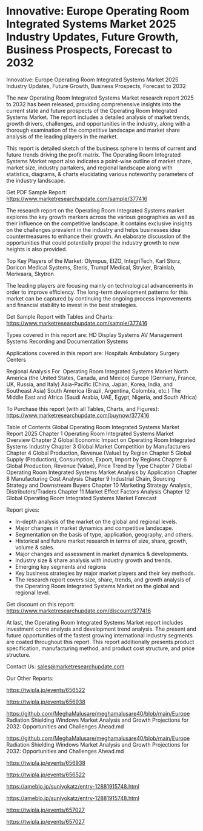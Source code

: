 # Innovative: Europe Operating Room Integrated Systems Market 2025 Industry Updates, Future Growth, Business Prospects, Forecast to 2032

Innovative: Europe Operating Room Integrated Systems Market 2025 Industry Updates, Future Growth, Business Prospects, Forecast to 2032

The new Operating Room Integrated Systems Market research report 2025 to 2032 has been released, providing comprehensive insights into the current state and future prospects of the Operating Room Integrated Systems Market. The report includes a detailed analysis of market trends, growth drivers, challenges, and opportunities in the industry, along with a thorough examination of the competitive landscape and market share analysis of the leading players in the market.

This report is detailed sketch of the business sphere in terms of current and future trends driving the profit matrix. The Operating Room Integrated Systems Market report also indicates a point-wise outline of market share, market size, industry partakers, and regional landscape along with statistics, diagrams, & charts elucidating various noteworthy parameters of the industry landscape.

Get PDF Sample Report: https://www.marketresearchupdate.com/sample/377416

The research report on the Operating Room Integrated Systems market explores the key growth markers across the various geographies as well as their influence on the competitive landscape. It contains exclusive insights on the challenges prevalent in the industry and helps businesses idea countermeasures to enhance their growth. An elaborate discussion of the opportunities that could potentially propel the industry growth to new heights is also provided.

Top Key Players of the Market:
Olympus, EIZO, IntegriTech, Karl Storz, Doricon Medical Systems, Steris, Trumpf Medical, Stryker, Brainlab, Merivaara, Skytron


The leading players are focusing mainly on technological advancements in order to improve efficiency. The long-term development patterns for this market can be captured by continuing the ongoing process improvements and financial stability to invest in the best strategies.

Get Sample Report with Tables and Charts: https://www.marketresearchupdate.com/sample/377416

Types covered in this report are:
HD Display Systems
AV Management Systems
Recording and Documentation Systems


Applications covered in this report are:
Hospitals
Ambulatory Surgery Centers


Regional Analysis For  Operating Room Integrated Systems Market
North America (the United States, Canada, and Mexico)
Europe (Germany, France, UK, Russia, and Italy)
Asia-Pacific (China, Japan, Korea, India, and Southeast Asia)
South America (Brazil, Argentina, Colombia, etc.)
The Middle East and Africa (Saudi Arabia, UAE, Egypt, Nigeria, and South Africa)

To Purchase this report (with all Tables, Charts, and Figures): https://www.marketresearchupdate.com/buynow/377416

Table of Contents
Global Operating Room Integrated Systems Market Report 2025
Chapter 1 Operating Room Integrated Systems Market Overview
Chapter 2 Global Economic Impact on Operating Room Integrated Systems Industry
Chapter 3 Global Market Competition by Manufacturers
Chapter 4 Global Production, Revenue (Value) by Region
Chapter 5 Global Supply (Production), Consumption, Export, Import by Regions
Chapter 6 Global Production, Revenue (Value), Price Trend by Type
Chapter 7 Global Operating Room Integrated Systems Market Analysis by Application
Chapter 8 Manufacturing Cost Analysis
Chapter 9 Industrial Chain, Sourcing Strategy and Downstream Buyers
Chapter 10 Marketing Strategy Analysis, Distributors/Traders
Chapter 11 Market Effect Factors Analysis
Chapter 12 Global Operating Room Integrated Systems Market Forecast

Report gives:

- In-depth analysis of the market on the global and regional levels.
- Major changes in market dynamics and competitive landscape.
- Segmentation on the basis of type, application, geography, and others.
- Historical and future market research in terms of size, share, growth, volume & sales.
- Major changes and assessment in market dynamics & developments.
- Industry size & share analysis with industry growth and trends.
- Emerging key segments and regions
- Key business strategies by major market players and their key methods.
- The research report covers size, share, trends, and growth analysis of the Operating Room Integrated Systems Market on the global and regional level.

Get discount on this report: https://www.marketresearchupdate.com/discount/377416

At last, the Operating Room Integrated Systems Market report includes investment come analysis and development trend analysis. The present and future opportunities of the fastest growing international industry segments are coated throughout this report. This report additionally presents product specification, manufacturing method, and product cost structure, and price structure.

Contact Us:
sales@marketresearchupdate.com

Our Other Reports:

https://twipla.jp/events/656522

https://twipla.jp/events/656938

https://github.com/MeghaMalusare/meghamalusare40/blob/main/Europe Radiation Shielding Windows Market Analysis and Growth Projections for 2032: Opportunities and Challenges Ahead.md

https://github.com/MeghaMalusare/meghamalusare40/blob/main/Europe Radiation Shielding Windows Market Analysis and Growth Projections for 2032: Opportunities and Challenges Ahead.md

https://twipla.jp/events/656938

https://twipla.jp/events/656522

https://ameblo.jp/suniyokatz/entry-12881915748.html

https://ameblo.jp/suniyokatz/entry-12881915748.html

https://twipla.jp/events/657027

https://twipla.jp/events/657027
